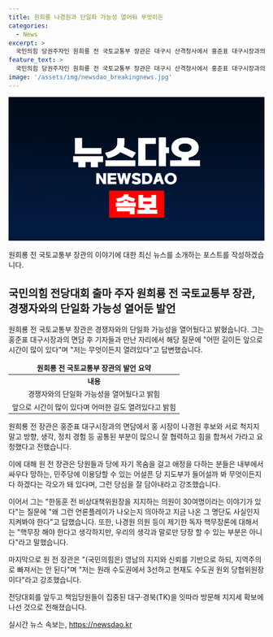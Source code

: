 ```yaml
---
title: 원희룡 나경원과 단일화 가능성 열어둬 무엇이든
categories:
  - News
excerpt: >
  국민의힘 당권주자인 원희룡 전 국토교통부 장관은 대구시 산격청사에서 홍준표 대구시장과의 면담 후, 나경원 의원과의 단일화 가능성을 열어둔 전략을 밝혔다. 당원들의 협력과 힘 합치기를 촉구하며, 핵무장론에 대해선 실천 가능성을 강조하고, 영남의 지지와 신뢰를 기반으로 하되, 지역주의에 빠지지 말아야 한다고 강조했다. 이에 앞서 지난날 이철우 지사를 만나 지지세 확보에 나섰다. (총 글자 수: 150자)
feature_text: >
  국민의힘 당권주자인 원희룡 전 국토교통부 장관은 대구시 산격청사에서 홍준표 대구시장과의 면담 후, 나경원 의원과의 단일화 가능성을 열어둔 전략을 밝혔다. 당원들의 협력과 힘 합치기를 촉구하며, 핵무장론에 대해선 실천 가능성을 강조하고, 영남의 지지와 신뢰를 기반으로 하되, 지역주의에 빠지지 말아야 한다고 강조했다. 이에 앞서 지난날 이철우 지사를 만나 지지세 확보에 나섰다. (총 글자 수: 150자)
image: '/assets/img/newsdao_breakingnews.jpg'
---
```


<p><img src="/assets/img/newsdao_breakingnews.jpg" alt="koreaapp 속보" /></p>

<p>원희룡 전 국토교통부 장관의 이야기에 대한 최신 뉴스를 소개하는 포스트를 작성하겠습니다.</p>

<h2 data-ke-size="size26">국민의힘 전당대회 출마 주자 원희룡 전 국토교통부 장관, 경쟁자와의 단일화 가능성 열어둔 발언</h2>

<p data-ke-size="size16">원희룡 전 국토교통부 장관은 경쟁자와의 단일화 가능성을 열어뒀다고 밝혔습니다. 그는 홍준표 대구시장과의 면담 후 기자들과 만난 자리에서 해당 질문에 "어떤 길이든 앞으로 시간이 많이 있다"며 "저는 무엇이든지 열려있다"고 답변했습니다.</p>

<table>
<thead>
<tr>
<td style="text-align: center; height: 17px;"><b>원희룡 전 국토교통부 장관의 발언 요약</b></td>
</tr>
</thead>
<tbody>
<tr>
<td style="text-align: center; height: 17px;"><b>내용</b></td>
</tr>
<tr>
<td style="text-align: center; height: 17px;">경쟁자와의 단일화 가능성을 열어뒀다고 밝힘</td>
</tr>
<tr>
<td style="text-align: center; height: 17px;">앞으로 시간이 많이 있다며 어떠한 길도 열려있다고 밝힘</td>
</tr>
</tbody>
</table>

<p data-ke-size="size16">원희룡 전 장관은 홍준표 대구시장과의 면담에서 홍 시장이 나경원 후보와 서로 척지지 말고 방향, 생각, 정치 경험 등 공통된 부분이 많으니 잘 협력하고 힘을 합쳐서 가라고 요청했다고 전했습니다.</p>

<p data-ke-size="size16">이에 대해 원 전 장관은 당원들과 당에 자기 목숨을 걸고 애정을 다하는 분들은 내부에서 싸우다 망하는, 민주당에 이용당할 수 있는 어설픈 당 지도부가 들어설까 봐 무엇이든지 다 하겠다는 각오가 돼 있다며, 그런 당심을 잘 담아내라고 강조했습니다.</p>

<p data-ke-size="size16">이어서 그는 "한동훈 전 비상대책위원장을 지지하는 의원이 30여명이라는 이야기가 있다"는 질문에 "왜 그런 언론플레이가 나오는지 의아하고 지금 나온 그 명단도 사실인지 지켜봐야 한다"고 답했습니다. 또한, 나경원 의원 등이 제기한 독자 핵무장론에 대해서는 "핵무장 해야 한다고 생각하지만, 우리의 생각과 말로만 당장 할 수 있는 부분은 아니다"라고 말했습니다.</p>

<p data-ke-size="size16">마지막으로 원 전 장관은 "(국민의힘은) 영남의 지지와 신뢰를 기반으로 하되, 지역주의로 빠져서는 안 된다"며 "저는 원래 수도권에서 3선하고 현재도 수도권 원외 당협위원장이다"라고 강조했습니다.</p>

<p data-ke-size="size16">전당대회를 앞두고 책임당원들이 집중된 대구·경북(TK)을 잇따라 방문해 지지세 확보에 나선 것으로 전해졌습니다.</p>
실시간 뉴스 속보는, <a href="https://newsdao.kr" rel="dofollow">https://newsdao.kr</a>


